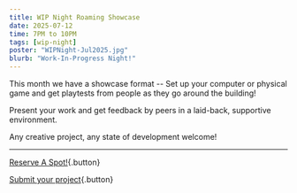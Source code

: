 ```yaml
---
title: WIP Night Roaming Showcase
date: 2025-07-12
time: 7PM to 10PM
tags: [wip-night]
poster: "WIPNight-Jul2025.jpg"
blurb: "Work-In-Progress Night!"
---
```


This month we have a showcase format -- Set up your computer or physical game and get playtests from people as they go around the building!

Present your work and get feedback by peers in a laid-back, supportive environment.

Any creative project, any state of development welcome!

<hr>

[Reserve A Spot!](https://events.humanitix.com/wip-night-feedback-forum){.button}

[Submit your project](https://forms.gle/2qV4Zu9DrGhRCHy49){.button}